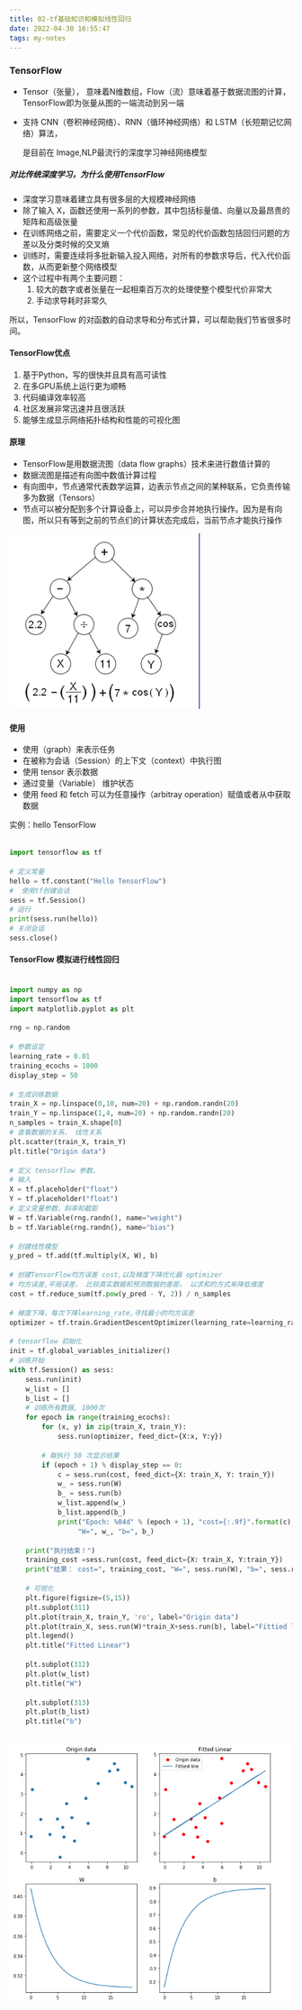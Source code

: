 ```yaml
---
title: 02-tf基础知识和模拟线性回归
date: 2022-04-30 16:55:47
tags: my-notes
---
```

### TensorFlow

- Tensor（张量）， 意味着N维数组，Flow（流）意味着基于数据流图的计算，TensorFlow即为张量从图的一端流动到另一端

- 支持 CNN（卷积神经网络）、RNN（循环神经网络）和 LSTM（长短期记忆网络）算法，

  是目前在 Image,NLP最流行的深度学习神经网络模型



##### 对比传统深度学习，为什么使用TensorFlow

- 深度学习意味着建立具有很多层的大规模神经网络
- 除了输入 X，函数还使用一系列的参数，其中包括标量值、向量以及最昂贵的矩阵和高级张量
- 在训练网络之前，需要定义一个代价函数，常见的代价函数包括回归问题的方差以及分类时候的交叉熵
- 训练时，需要连续将多批新输入投入网络，对所有的参数求导后，代入代价函数，从而更新整个网络模型
- 这个过程中有两个主要问题：
  1. 较大的数字或者张量在一起相乘百万次的处理使整个模型代价非常大
  2. 手动求导耗时非常久

所以，TensorFlow 的对函数的自动求导和分布式计算，可以帮助我们节省很多时间。



#### TensorFlow优点

1. 基于Python，写的很快并且具有高可读性
2. 在多GPU系统上运行更为顺畅
3. 代码编译效率较高
4. 社区发展非常迅速并且很活跃
5. 能够生成显示网络拓扑结构和性能的可视化图



#### 原理

- TensorFlow是用数据流图（data flow graphs）技术来进行数值计算的
- 数据流图是描述有向图中数值计算过程
- 有向图中，节点通常代表数学运算，边表示节点之间的某种联系，它负责传输多为数据（Tensors）
- 节点可以被分配到多个计算设备上，可以异步合并地执行操作。因为是有向图，所以只有等到之前的节点们的计算状态完成后，当前节点才能执行操作

![1532137085205](assets/1532137085205.png)

#### 使用

- 使用（graph）来表示任务
- 在被称为会话（Session）的上下文（context）中执行图
- 使用 tensor 表示数据
- 通过变量（Variable） 维护状态
- 使用 feed 和 fetch 可以为任意操作（arbitray operation）赋值或者从中获取数据



实例：hello TensorFlow

```python

import tensorflow as tf

# 定义常量
hello = tf.constant("Hello TensorFlow")
#  使用tf创建会话
sess = tf.Session()
# 运行
print(sess.run(hello))
# 关闭会话
sess.close()

```



#### TensorFlow 模拟进行线性回归

```python

import numpy as np 
import tensorflow as tf
import matplotlib.pyplot as plt

rng = np.random

# 参数设定
learning_rate = 0.01
training_ecochs = 1000
display_step = 50

# 生成训练数据
train_X = np.linspace(0,10, num=20) + np.random.randn(20)
train_Y = np.linspace(1,4, num=20) + np.random.randn(20)
n_samples = train_X.shape[0]
# 查看数据的关系， 线性关系
plt.scatter(train_X, train_Y)
plt.title("Origin data")

# 定义 tensorflow 参数， 
# 输入
X = tf.placeholder("float")
Y = tf.placeholder("float")
# 定义变量参数，斜率和截距
W = tf.Variable(rng.randn(), name="weight")
b = tf.Variable(rng.randn(), name="bias")

# 创建线性模型
y_pred = tf.add(tf.multiply(X, W), b)

# 创建TensorFlow均方误差 cost,以及梯度下降优化器 optimizer
# 均方误差,平局误差， 比较真实数据和预测数据的差距， 以求和的方式来降低维度
cost = tf.reduce_sum(tf.pow(y_pred - Y, 2)) / n_samples

# 梯度下降，每次下降learning_rate,寻找最小的均方误差
optimizer = tf.train.GradientDescentOptimizer(learning_rate=learning_rate).minimize(cost)

# tensorflow 初始化
init = tf.global_variables_initializer()
# 训练开始
with tf.Session() as sess:
    sess.run(init)
    w_list = []
    b_list = []
    # 训练所有数据, 1000次
    for epoch in range(training_ecochs):
        for (x, y) in zip(train_X, train_Y):
            sess.run(optimizer, feed_dict={X:x, Y:y})
            
        # 每执行 50 次显示结果
        if (epoch + 1) % display_step == 0:
            c = sess.run(cost, feed_dict={X: train_X, Y: train_Y})
            w_ = sess.run(W)
            b_ = sess.run(b)
            w_list.append(w_)
            b_list.append(b_)
            print("Epoch: %04d" % (epoch + 1), "cost={:.9f}".format(c),
                 "W=", w_, "b=", b_)
    
    print("执行结束！")
    training_cost =sess.run(cost, feed_dict={X: train_X, Y:train_Y})
    print("结果： cost=", training_cost, "W=", sess.run(W), "b=", sess.run(b), '\n')
    
    # 可视化
    plt.figure(figsize=(5,15))
    plt.subplot(311)
    plt.plot(train_X, train_Y, 'ro', label="Origin data")
    plt.plot(train_X, sess.run(W)*train_X+sess.run(b), label="Fittied line")
    plt.legend()
    plt.title("Fitted Linear")
    
    plt.subplot(312)
    plt.plot(w_list)
    plt.title("W")
    
    plt.subplot(313)
    plt.plot(b_list)
    plt.title("b")
    
```

![1532147857932](assets/1532147857932.png)